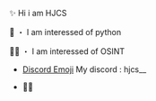 ✨ Hi i am HJCS

🐍 ・ I am interessed of python

👩‍💻 ・ I am interessed of OSINT

- [Discord Emoji](https://cdn3.emoji.gg/emojis/9738-discord-ico.png) My discord : hjcs__

- 🏴‍☠️
 

